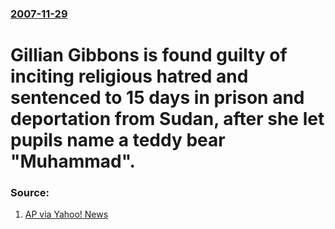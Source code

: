 ### [2007-11-29](/news/2007/11/29/index.md)

#  Gillian Gibbons is found guilty of inciting religious hatred and sentenced to 15 days in prison and deportation from Sudan, after she let pupils name a teddy bear "Muhammad". 




### Source:

1. [AP via Yahoo! News](http://news.yahoo.com/s/ap/20071129/ap_on_re_af/sudan_british_teacher_33)
